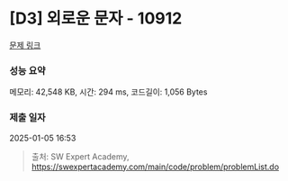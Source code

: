 # [D3] 외로운 문자 - 10912 

[문제 링크](https://swexpertacademy.com/main/code/problem/problemDetail.do?contestProbId=AXVJuEvqLAADFASe) 

### 성능 요약

메모리: 42,548 KB, 시간: 294 ms, 코드길이: 1,056 Bytes

### 제출 일자

2025-01-05 16:53



> 출처: SW Expert Academy, https://swexpertacademy.com/main/code/problem/problemList.do